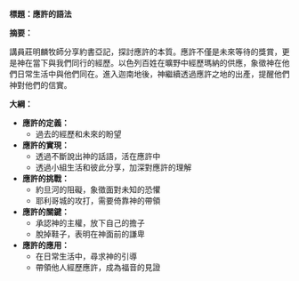 **標題：應許的語法**

**摘要：**

講員莊明麟牧師分享約書亞記，探討應許的本質。應許不僅是未來等待的獎賞，更是神在當下與我們同行的經歷。以色列百姓在曠野中經歷瑪納的供應，象徵神在他們日常生活中與他們同在。進入迦南地後，神繼續透過應許之地的出產，提醒他們神對他們的信實。

**大綱：**

* **應許的定義：**
    * 過去的經歷和未來的盼望
* **應許的實現：**
    * 透過不斷說出神的話語，活在應許中
    * 透過小組生活和彼此分享，加深對應許的理解
* **應許的挑戰：**
    * 約旦河的阻礙，象徵面對未知的恐懼
    * 耶利哥城的攻打，需要倚靠神的帶領
* **應許的關鍵：**
    * 承認神的主權，放下自己的擔子
    * 脫掉鞋子，表明在神面前的謙卑
* **應許的應用：**
    * 在日常生活中，尋求神的引導
    * 帶領他人經歷應許，成為福音的見證